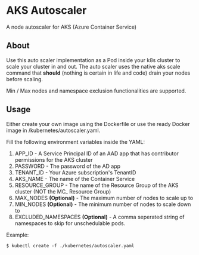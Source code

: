 # AKS Autoscaler

A node autoscaler for AKS (Azure Container Service)

## About

Use this auto scaler implementation as a Pod inside your k8s cluster to scale your cluster in and out.
The auto scaler uses the native aks scale command that **should** (nothing is certain in life and code) drain your nodes before scaling.

Min / Max nodes and namespace exclusion functionalities are supported.

## Usage
Either create your own image using the Dockerfile or use the ready Docker image in /kubernetes/autoscaler.yaml.

Fill the following environment variables inside the YAML:

1) APP_ID - A Service Principal ID of an AAD app that has contributor permissions for the AKS cluster
2) PASSWORD - The password of the AD app
3) TENANT_ID - Your Azure subscription's TenantID
4) AKS_NAME - The name of the Container Service
5) RESOURCE_GROUP - The name of the Resource Group of the AKS cluster (NOT the MC_ Resource Group)
6) MAX_NODES **(Optional)** - The maximum number of nodes to scale up to
7) MIN_NODES **(Optional)** - The minimum number of nodes to scale down to
8) EXCLUDED_NAMESPACES **(Optional)** - A comma seperated string of namespaces to skip for unschedulable pods.

Example:
```shell
$ kubectl create -f ./kubernetes/autoscaler.yaml
```

